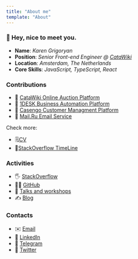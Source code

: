 ```yaml
---
title: "About me"
template: "About"
---
```


### 👋 Hey, nice to meet you.

-   **Name**: _Karen Grigoryan_
-   **Position**: _Senior Front-end Engineer @ [CataWiki](https://www.catawiki.com)_
-   **Location**: _Amsterdam, The Netherlands_
-   **Core Skills**: _JavaScript, TypeScript, React_

### Contributions

-   🏢 [CataWiki Online Auction Platform](https://www.catawiki.com)
-   🏢 [1DESK Business Automation Platform](https://www.ipsoft.com/1desk)
-   🏢 [Casengo Customer Managment Platform](https://casengo.com)
-   🏢 [Mail.Ru Email Service](https://mail.ru)

Check more:

-   🗒️[CV](https://kapral18.github.io/cv)
-   📜[StackOverflow TimeLine](https://stackoverflow.com/story/karengrigoryan)

### Activities

-   🖐 [StackOverflow](https://stackoverflow.com/users/2998898/karen-grigoryan)
-   👨‍💻 [GitHub](https://github.com/kapral18)
-   📣 <a href="/appearances">Talks and workshops</a>
-   ✍️ <a href="/blog">Blog</a>

### Contacts

-   ✉️ [Email](mailto://hey@karenjs.com)
-   💬 [LinkedIn](https://www.linkedin.com/in/kapral18)
-   💬 [Telegram](https://t.me/kapral18)
-   👋 [Twitter](https://twitter.com/KaaFury)
